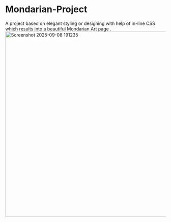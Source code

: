 # Mondarian-Project
A project based on  elegant styling or designing with help of in-line CSS which results into a beautiful Mondarian Art  page .
<img width="600" height="584" alt="Screenshot 2025-09-08 191235" src="https://github.com/user-attachments/assets/3fcda5fc-be4c-4cec-b5ae-d1bc49c3c0c8" />
